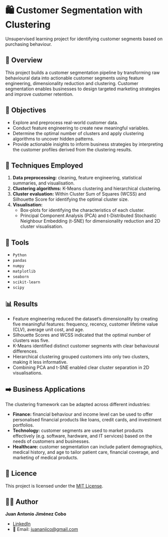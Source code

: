 # 🛍️ Customer Segmentation with Clustering
Unsupervised learning project for identifying customer segments based on purchasing behaviour.

## 🌟 Overview
This project builds a customer segmentation pipeline by transforming raw behavioural data into actionable customer segments using feature engineering, dimensionality reduction and clustering. Customer segmentation enables businesses to design targeted marketing strategies and improve customer retention.

## 🎯 Objectives
- Explore and preprocess real-world customer data.
- Conduct feature engineering to create new meaningful variables.
- Determine the optimal number of clusters and apply clustering algorithms to uncover hidden patterns.
- Provide actionable insights to inform business strategies by interpreting the customer profiles derived from the clustering results.

## 🧠 Techniques Employed
1. **Data preprocessing:** cleaning, feature engineering, statistical summaries, and visualisation.
2. **Clustering algorithms:** K-Means clustering and hierarchical clustering.
3. **Cluster evaluation:** Within Cluster Sum of Squares (WCSS) and Silhouette Score for identifying the optimal cluster size.
4. **Visualisation:**
    - Box-plots for identifying the characteristics of each cluster.
    - Principal Component Analysis (PCA) and t-Distributed Stochastic Neighbour Embedding (t-SNE) for dimensionality reduction and 2D cluster visualisation.

## 🔧 Tools
- `Python`
- `pandas`
- `numpy`
- `matplotlib`
- `seaborn`
- `scikit-learn`
- `scipy`

## 📊 Results
- Feature engineering reduced the dataset’s dimensionality by creating five meaningful features: frequency, recency, customer lifetime value (CLV), average unit cost, and age.
- Silhouette Scores and WCSS indicated that the optimal number of clusters was five.
- K-Means identified distinct customer segments with clear behavioural differences.
- Hierarchical clustering grouped customers into only two clusters, making it less informative.
- Combining PCA and t-SNE enabled clear cluster separation in 2D visualisations.

## ➡️ Business Applications
The clustering framework can be adapted across different industries:
- **Finance:** financial behaviour and income level can be used to offer personalised financial products like loans, credit cards, and investment portfolios.
- **Technology:** customer segments are used to market products effectively (e.g. software, hardware, and IT services) based on the needs of customers and businesses.
- **Healthcare:** customer segmentation can include patient demographics, medical history, and age to tailor patient care, financial coverage, and marketing of medical products.

## 📄 Licence
This project is licensed under the [MIT License](LICENSE).

## 👨‍💻 Author
**Juan Antonio Jiménez Cobo**  
- [LinkedIn](https://www.linkedin.com/in/juan-antonio-jiménez-cobo)  
- 📧 Email: juananjico@gmail.com
